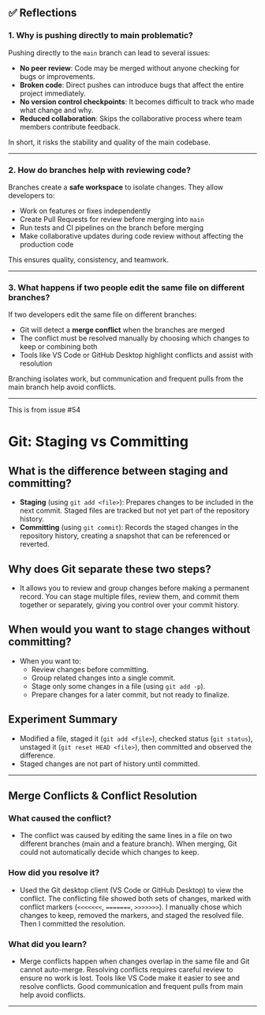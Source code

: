 ## ✅ Reflections

### 1. Why is pushing directly to main problematic?

Pushing directly to the `main` branch can lead to several issues:

- **No peer review**: Code may be merged without anyone checking for bugs or improvements.
- **Broken code**: Direct pushes can introduce bugs that affect the entire project immediately.
- **No version control checkpoints**: It becomes difficult to track who made what change and why.
- **Reduced collaboration**: Skips the collaborative process where team members contribute feedback.

In short, it risks the stability and quality of the main codebase.

---

### 2. How do branches help with reviewing code?

Branches create a **safe workspace** to isolate changes. They allow developers to:

- Work on features or fixes independently
- Create Pull Requests for review before merging into `main`
- Run tests and CI pipelines on the branch before merging
- Make collaborative updates during code review without affecting the production code

This ensures quality, consistency, and teamwork.

---

### 3. What happens if two people edit the same file on different branches?

If two developers edit the same file on different branches:

- Git will detect a **merge conflict** when the branches are merged
- The conflict must be resolved manually by choosing which changes to keep or combining both
- Tools like VS Code or GitHub Desktop highlight conflicts and assist with resolution

Branching isolates work, but communication and frequent pulls from the main branch help avoid conflicts.

---

This is from issue #54

# Git: Staging vs Committing

## What is the difference between staging and committing?

- **Staging** (using `git add <file>`): Prepares changes to be included in the next commit. Staged files are tracked but not yet part of the repository history.
- **Committing** (using `git commit`): Records the staged changes in the repository history, creating a snapshot that can be referenced or reverted.

## Why does Git separate these two steps?

- It allows you to review and group changes before making a permanent record. You can stage multiple files, review them, and commit them together or separately, giving you control over your commit history.

## When would you want to stage changes without committing?

- When you want to:
  - Review changes before committing.
  - Group related changes into a single commit.
  - Stage only some changes in a file (using `git add -p`).
  - Prepare changes for a later commit, but not ready to finalize.

## Experiment Summary

- Modified a file, staged it (`git add <file>`), checked status (`git status`), unstaged it (`git reset HEAD <file>`), then committed and observed the difference.
- Staged changes are not part of history until committed.

---

## Merge Conflicts & Conflict Resolution

### What caused the conflict?

- The conflict was caused by editing the same lines in a file on two different branches (main and a feature branch). When merging, Git could not automatically decide which changes to keep.

### How did you resolve it?

- Used the Git desktop client (VS Code or GitHub Desktop) to view the conflict. The conflicting file showed both sets of changes, marked with conflict markers (`<<<<<<<`, `=======`, `>>>>>>>`). I manually chose which changes to keep, removed the markers, and staged the resolved file. Then I committed the resolution.

### What did you learn?

- Merge conflicts happen when changes overlap in the same file and Git cannot auto-merge. Resolving conflicts requires careful review to ensure no work is lost. Tools like VS Code make it easier to see and resolve conflicts. Good communication and frequent pulls from main help avoid conflicts.

---
